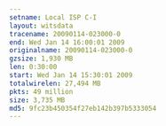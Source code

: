 ```yaml
---
setname: Local ISP C-I
layout: witsdata
tracename: 20090114-023000-0
end: Wed Jan 14 16:00:01 2009
originalname: 20090114-023000-0
gzsize: 1,930 MB
len: 0:30:00
start: Wed Jan 14 15:30:01 2009
totalwirelen: 27,494 MB
pkts: 49 million
size: 3,735 MB
md5: 9fc23b450354f27eb142b397b5333054
---
```

